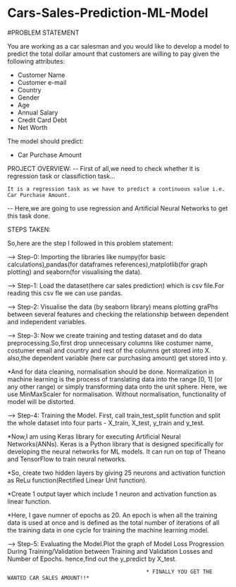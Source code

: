 # Cars-Sales-Prediction-ML-Model

#PROBLEM STATEMENT

You are working as a car salesman and you would like to develop a model to predict the total dollar amount that customers are willing to pay given the following attributes: 
- Customer Name
- Customer e-mail
- Country
- Gender
- Age
- Annual Salary 
- Credit Card Debt 
- Net Worth 

The model should predict: 
- Car Purchase Amount


PROJECT OVERVIEW:
-- First of all,we need to check whether it is regression task or classifiction task...
        
    It is a regression task as we have to predict a continuous value i.e. Car Purchase Amount.
-- Here,we are going to use regression and Artificial Neural Networks to get this task done.

STEPS TAKEN:

So,here are the step I followed in this problem statement:

--> Step-0: Importing the libraries like numpy(for basic calculations),pandas(for dataframes references),matplotlib(for graph plotting) and seaborn(for visualising the data).

--> Step-1: Load the dataset(here car sales prediction) which is csv file.For reading this csv fle we can use pandas.

--> Step-2: Visualise the data (by seaborn library) means plotting graPhs between several features and checking the relationship between dependent and independent variables.

--> Step-3: Now we create training and testing dataset and do data preprocessing.So,first drop unnecessary columns like costumer name, costumer email and country and rest of the columns get stored into X. also,the dependent variable (here car purchasing amount) get stored into y.

*And for data cleaning, normalisation should be done. Normalization in machine learning is the process of translating data into the range [0, 1] (or any other      range) or simply transforming data onto the unit sphere. Here, we use MinMaxScaler for normalisation. Without normalisation, functionality of model will be        distorted.

--> Step-4: Training the Model. First, call train_test_split function and split the whole dataset into four parts - X_train, X_test, y_train and y_test.

*Now,I am using Keras library for executing Artificial Neural Networks(ANNs). Keras is a Python library that is designed specifically for developing the neural     networks for ML models. It can run on top of Theano and TensorFlow to train neural networks. 

*So, create two hidden layers by giving 25 neurons and activation function as ReLu function(Rectified Linear Unit function).

*Create 1 output layer which include 1 neuron and activation function as linear function.

*Here, I gave numner of epochs as 20. An epoch is when all the training data is used at once and is defined as the total number of iterations of all the training    data in one cycle for training the machine learning model. 

--> Step-5: Evaluating the Model.Plot the graph of Model Loss Progression During Training/Validation between Training and Validation Losses and Number of Epochs.
hence,find out the y_predict by X_test.


                                                * FINALLY YOU GET THE WANTED CAR SALES AMOUNT!!*
